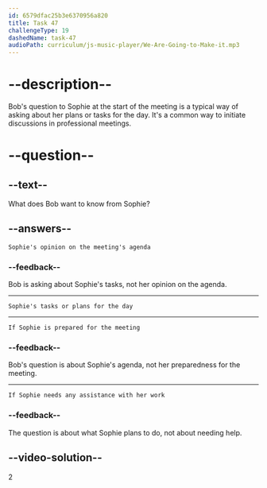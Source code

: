 ```yaml
---
id: 6579dfac25b3e6370956a820
title: Task 47
challengeType: 19
dashedName: task-47
audioPath: curriculum/js-music-player/We-Are-Going-to-Make-it.mp3
---
```


<!--
AUDIO REFERENCE: 
Bob: "Good morning, team. Let's get started with our meeting. Sophie, what's on your agenda today?"
-->

# --description--

Bob's question to Sophie at the start of the meeting is a typical way of asking about her plans or tasks for the day. It's a common way to initiate discussions in professional meetings.

# --question--

## --text--

What does Bob want to know from Sophie?

## --answers--

`Sophie's opinion on the meeting's agenda`

### --feedback--

Bob is asking about Sophie's tasks, not her opinion on the agenda.

---

`Sophie's tasks or plans for the day`

---

`If Sophie is prepared for the meeting`

### --feedback--

Bob's question is about Sophie's agenda, not her preparedness for the meeting.

---

`If Sophie needs any assistance with her work`

### --feedback--

The question is about what Sophie plans to do, not about needing help.

## --video-solution--

2


